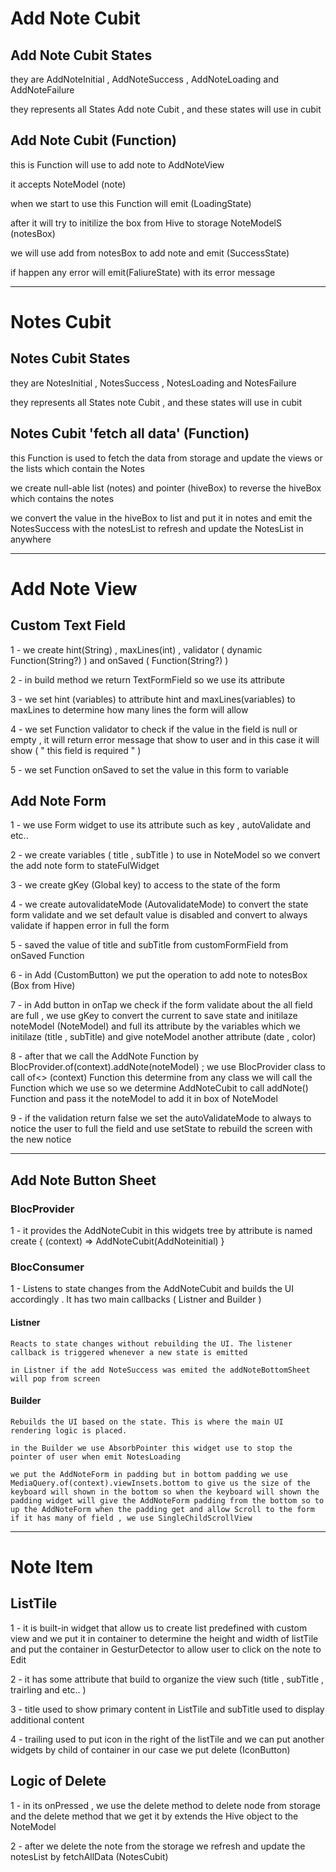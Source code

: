# Add Note Cubit 

## Add Note Cubit States

they are AddNoteInitial , AddNoteSuccess , AddNoteLoading and AddNoteFailure

they represents all States Add note Cubit , and these states will use in cubit 


## Add Note Cubit (Function) 

this is Function will use to add note to AddNoteView

it accepts NoteModel (note) 

when we start to use this Function will emit (LoadingState)

after it will try to initilize the box from Hive to storage NoteModelS (notesBox)

we will use add from notesBox to add note and emit (SuccessState) 

if happen any error will emit(FaliureState) with its error message

-------------------------


# Notes Cubit 


## Notes Cubit States

they are NotesInitial , NotesSuccess , NotesLoading and NotesFailure

they represents all States note Cubit , and these states will use in cubit 

## Notes Cubit 'fetch all data' (Function)

this Function is used to fetch the data from storage and update the views or the lists which contain the Notes

we create null-able list (notes) and pointer (hiveBox) to reverse the hiveBox which contains the notes 

we convert the value in the hiveBox to list and put it in notes and emit the NotesSuccess with the notesList to refresh and update the NotesList in anywhere 


---------------------------



# Add Note View


## Custom Text Field

1 - we create hint(String) , maxLines(int) , validator ( dynamic Function(String?) ) and onSaved ( Function(String?) )

2 - in build method we return TextFormField so we use its attribute 

3 - we set hint (variables) to attribute hint and maxLines(variables) to maxLines to determine how many lines the form will allow

4 - we set Function validator to check if the value in the field is null or empty , it will return error message that show to user and in this case it will show ( " this field is required " )

5 - we set Function onSaved to set the value in this form to variable 

## Add Note Form 

1 - we use Form widget to use its attribute such as key , autoValidate and etc..

2 - we create variables ( title , subTitle ) to use in NoteModel so we convert the add note form to stateFulWidget

3 - we create gKey (Global key) to access to the state of the form 

4 - we create autovalidateMode (AutovalidateMode) to convert the state form validate and we set default value is disabled and convert to always validate if happen error in full the form 

5 - saved the value of title and subTitle from customFormField from onSaved Function

6 - in Add (CustomButton) we put the operation to add note to notesBox (Box from Hive) 

7 - in Add button in onTap we check if the form validate about the all field are full , we use gKey to convert the current to save state and initilaze noteModel (NoteModel) and full its attribute by the variables which we initilaze (title , subTitle) and give noteModel another attribute (date , color)

8 - after that we call the AddNote Function by 
BlocProvider.of<AddNoteCubit>(context).addNote(noteModel) ; 
we use BlocProvider class to call of<> (context) Function this determine from any class we will call the Function which we use so we determine AddNoteCubit to call addNote() Function and pass it the noteModel to add it in box of NoteModel

9 - if the validation return false we set the autoValidateMode to always to notice the user to full the field and use setState to rebuild the screen with the new notice 


------------------------



## Add Note Button Sheet 

### BlocProvider

 1 - it provides the AddNoteCubit in this widgets tree by attribute is named create { (context) => AddNoteCubit(AddNoteinitial) }

### BlocConsumer

 1 - Listens to state changes from the AddNoteCubit and builds the UI accordingly . It has two main callbacks
 ( Listner and Builder ) 
   #### Listner 
    Reacts to state changes without rebuilding the UI. The listener callback is triggered whenever a new state is emitted

    in Listner if the add NoteSuccess was emited the addNoteBottomSheet will pop from screen 

   #### Builder
    Rebuilds the UI based on the state. This is where the main UI rendering logic is placed.

    in the Builder we use AbsorbPointer this widget use to stop the pointer of user when emit NotesLoading

    we put the AddNoteForm in padding but in bottom padding we use MediaQuery.of(context).viewInsets.bottom to give us the size of the keyboard will shown in the bottom so when the keyboard will shown the padding widget will give the AddNoteForm padding from the bottom so to up the AddNoteForm when the padding get and allow Scroll to the form if it has many of field , we use SingleChildScrollView 


-------------------------------



# Note Item

## ListTile

1 - it is built-in widget that allow us to create list predefined with custom view and we put it in container to determine the height and width of listTile and put the container in GesturDetector to allow user to click on the note to Edit 

2 - it has some attribute that build to organize the view such (title , subTitle , trairling and etc.. )

3 - title used to show primary content in ListTile and subTitle used to display additional content 

4 - trailing used to put icon in the right of the listTile and we can put another widgets by child of container 
in our case we put delete (IconButton)


## Logic of Delete

1 - in its onPressed , we use the delete method to delete node from storage and the delete method that we get it by extends the Hive object to the NoteModel 

2 - after we delete the note from the storage we refresh and update the notesList by fetchAllData (NotesCubit)

